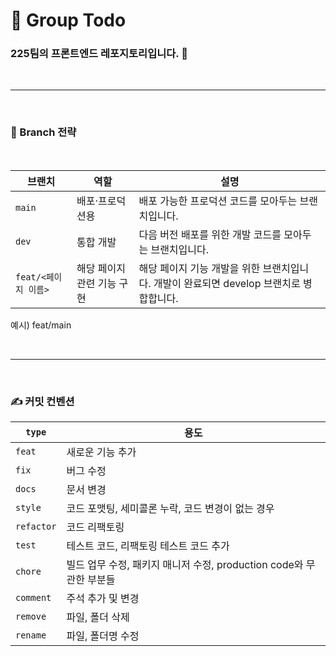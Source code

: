 # 🚀 Group Todo

### 225팀의 프론트엔드 레포지토리입니다. 👋

<br>  

---

<br> 

### 🌳 Branch 전략

<br>

| 브랜치                | 역할       | 설명                    |
|--------------------|----------|-----------------------------|
| `main`             | 배포·프로덕션용 | 배포 가능한 프로덕션 코드를 모아두는 브랜치입니다.  |
| `dev`              | 통합 개발    | 다음 버전 배포를 위한 개발 코드를 모아두는 브랜치입니다. |
| `feat/<페이지 이름>` | 해당 페이지 관련 기능 구현 | 해당 페이지 기능 개발을 위한 브랜치입니다. 개발이 완료되면 develop 브랜치로 병합합니다.              |

예시) feat/main

<br>  

---

<br>

### ✍️ 커밋 컨벤션

| `type`     | 용도                        |
| ---------- |---------------------------|
| `feat`     | 새로운 기능 추가                  |
| `fix`      | 버그 수정                     |
| `docs`     | 문서 변경                     |
| `style`    | 코드 포맷팅, 세미콜론 누락, 코드 변경이 없는 경우 |
| `refactor` | 코드 리팩토링                      |
| `test`     | 테스트 코드, 리팩토링 테스트 코드 추가              |
| `chore`    | 빌드 업무 수정, 패키지 매니저 수정, production code와 무관한 부분들             |
| `comment`  | 주석 추가 및 변경                |
| `remove`   | 파일, 폴더 삭제                  |
| `rename`   | 파일, 폴더명 수정                |

<br>
